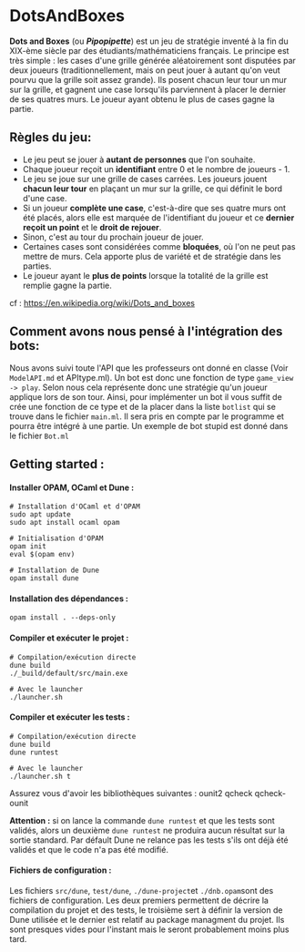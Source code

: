 # DotsAndBoxes

**Dots and Boxes** (ou ***Pipopipette***) est un jeu de stratégie inventé à la fin du XIX-ème siècle par des étudiants/mathématiciens français. Le principe est très simple : les cases d'une grille générée aléatoirement sont disputées par deux joueurs (traditionnellement, mais on peut jouer à autant qu'on veut pourvu que la grille soit assez grande). Ils posent chacun leur tour un mur sur la grille, et gagnent une case lorsqu'ils parviennent à placer le dernier de ses quatres murs. Le joueur ayant obtenu le plus de cases gagne la partie.



## Règles du jeu:

- Le jeu peut se jouer à **autant de personnes** que l'on souhaite.
- Chaque joueur reçoit un **identifiant** entre 0 et le nombre de joueurs - 1.
- Le jeu se joue sur une grille de cases carrées. Les joueurs jouent **chacun leur tour** en plaçant un mur sur la grille, ce qui définit le bord d'une case. 
- Si un joueur **complète une case**, c'est-à-dire que ses quatre murs ont été placés, alors elle est marquée de l'identifiant du joueur et ce **dernier reçoit un point** et le **droit de rejouer**. 
- Sinon, c'est au tour du prochain joueur de jouer. 
- Certaines cases sont considérées comme **bloquées**, où l'on ne peut pas mettre de murs. Cela apporte plus de variété et de stratégie dans les parties. 
- Le joueur ayant le **plus de points** lorsque la totalité de la grille est remplie gagne la partie.

cf : https://en.wikipedia.org/wiki/Dots_and_boxes


## Comment avons nous pensé à l'intégration des bots:

Nous avons suivi toute l'API que les professeurs ont donné en classe (Voir `ModelAPI.md` et APItype.ml).
Un bot est donc une fonction de type `game_view -> play`. Selon nous cela représente donc une stratégie qu'un joueur applique lors de son tour. Ainsi, pour implémenter un bot il vous suffit de crée une fonction de ce type et de la placer dans la liste `botlist` qui se trouve dans le fichier `main.ml`. Il sera pris en compte par le programme et pourra être intégré à une partie. Un exemple de bot stupid est donné dans le fichier `Bot.ml`

## Getting started :

#### Installer OPAM, OCaml et Dune  :

```shell
# Installation d'OCaml et d'OPAM
sudo apt update
sudo apt install ocaml opam

# Initialisation d'OPAM
opam init
eval $(opam env)

# Installation de Dune
opam install dune
```

#### Installation des dépendances :

```shell
opam install . --deps-only
```

#### Compiler et exécuter le projet :

```shell
# Compilation/exécution directe
dune build
./_build/default/src/main.exe

# Avec le launcher
./launcher.sh
```

#### Compiler et exécuter les tests :

```shell
# Compilation/exécution directe
dune build
dune runtest

# Avec le launcher
./launcher.sh t
```

Assurez vous d'avoir les bibliothèques suivantes : ounit2 qcheck qcheck-ounit

**Attention :** si on lance la commande `dune runtest` et que les tests sont validés, alors un deuxième `dune runtest` ne produira aucun résultat sur la sortie standard. Par défault Dune ne relance pas les tests s'ils ont déjà été validés et que le code n'a pas été modifié.

#### Fichiers de configuration :

Les fichiers `src/dune`, `test/dune`, `./dune-project`et `./dnb.opam`sont des fichiers de configuration. Les deux premiers permettent de décrire la compilation du projet et des tests, le troisième sert à définir la version de Dune utilisée et le dernier est relatif au package managment du projet. Ils sont presques vides pour l'instant mais le seront probablement moins plus tard.
